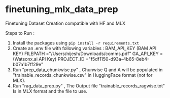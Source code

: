 # finetuning_mlx_data_prep
Finetuning Dataset Creation compatible with HF and MLX



Steps to Run :

1. Install the packages using ```pip install -r requirements.txt```
2. Create an .env file with following variables :
   BAM_API_KEY (BAM API KEY)
   FILEPATH ="/Users/nijesh/Downloads/comms.pdf"
   GA_API_KEY = (Watsonx.ai API Key)
   PROJECT_ID ="f5df1150-d93a-4b65-8eb4-b07a1b7ff29e"
3. Run "prep_data_chunkwise.py"  , Chunwise Q and A will be populated in "trainable_records_chunkwise.csv" in HuggingFace format (not for MLX).
4. Run "rag_data_prep.py" , The Output file "trainable_records_ragwise.txt" Is in MLX format and the file to use.
   
    
